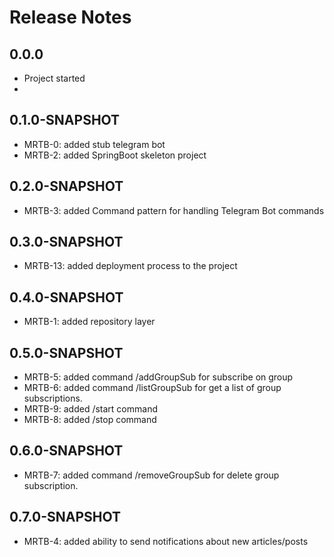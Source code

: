 # Release Notes

## 0.0.0
*   Project started
*

## 0.1.0-SNAPSHOT
*   MRTB-0: added stub telegram bot
*   MRTB-2: added SpringBoot skeleton project

## 0.2.0-SNAPSHOT
*   MRTB-3: added Command pattern for handling Telegram Bot commands

## 0.3.0-SNAPSHOT
*   MRTB-13: added deployment process to the project

## 0.4.0-SNAPSHOT
*   MRTB-1: added repository layer

## 0.5.0-SNAPSHOT
*   MRTB-5: added command /addGroupSub for subscribe on group
*   MRTB-6: added command /listGroupSub for get a list of group subscriptions. 
*   MRTB-9: added /start command
*   MRTB-8: added /stop command

## 0.6.0-SNAPSHOT

*   MRTB-7: added command /removeGroupSub for delete group subscription.

## 0.7.0-SNAPSHOT

*   MRTB-4: added ability to send notifications about new articles/posts

